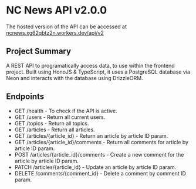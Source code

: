 # NC News API v2.0.0

The hosted version of the API can be accessed at [ncnews.xg62qbtz2n.workers.dev/api/v2](https://ncnews.xg62qbtz2n.workers.dev/api/v2)

## Project Summary

A REST API to programatically access data, to use within the frontend project. Built using HonoJS & TypeScript, it uses a PostgreSQL database via Neon and interacts with the database using DrizzleORM.

## Endpoints

- GET /health - To check if the API is active.
- GET /users - Return all current users.
- GET /topics - Return all topics.
- GET /articles - Return all articles.
- GET /articles/{article_id} - Return an article by article ID param.
- GET /articles/{article_id}/comments - Return all comments for article by article ID param.
- POST /articles/{article_id}/comments - Create a new comment for the article by article ID param.
- PATCH /articles/{article_id} - Update an article by article ID param.
- DELETE /comments/{comment_id} - Delete a comment by comment ID param.
